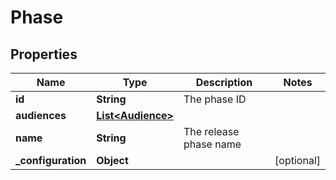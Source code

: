 

# Phase


## Properties

| Name | Type | Description | Notes |
|------------ | ------------- | ------------- | -------------|
|**id** | **String** | The phase ID |  |
|**audiences** | [**List&lt;Audience&gt;**](Audience.md) |  |  |
|**name** | **String** | The release phase name |  |
|**_configuration** | **Object** |  |  [optional] |



